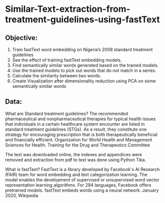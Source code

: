 # Similar-Text-extraction-from-treatment-guidelines-using-fastText
## Objective:
 1.  Train fastText word embedding on Nigeria’s 2008 standard treatment guidelines
 2.  See the effect of training fastText embedding models.
 3.  Find semantically similar words generated based on the trained models.
 4.  Use the trained models to pick out words that do not match in a series.
 5.  Calculate the similarity between two words.
 6.  Create Visualization after dimensionality reduction using PCA on some semantically similar words
 
 ## Data:
 What are Standard treatment guidelines?
 The recommended pharmaceutical and nonpharmaceutical therapies for typical health issues that individuals in a certain healthcare system encounter are listed in standard treatment guidelines (STGs). As a result, they constitute one strategy for encouraging prescription that is both therapeutically beneficial and financially efficient. Organization for World Health and Management Sciences for Health. Training for the Drug and Therapeutics Committee
 
The text was downloaded online, the indexes and appendices were removed and extraction from pdf to text was done using Python Tika.

What is fastText?
 FastText is a library developed by Facebook's AI Research (FAIR) team for word embedding and text categorization learning. The model enables the development of supervised or unsupervised word vector representation learning algorithms. For 294 languages, Facebook offers pretrained models. fastText embeds words using a neural network. January 2020, Wikipedia
 
 
 
 
